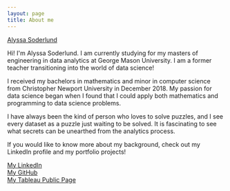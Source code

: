 ```yaml
---
layout: page
title: About me
---
```


<div class="badge-base LI-profile-badge" data-locale="en_US" data-size="medium" data-theme="light" data-type="VERTICAL" data-vanity="alyssa-soderlund" data-version="v1"><a class="badge-base__link LI-simple-link" href="https://www.linkedin.com/in/alyssa-soderlund?trk=profile-badge">Alyssa Soderlund</a></div>  
              

Hi! I'm Alyssa Soderlund. I am currently studying for my masters of engineering in data analytics at George Mason University. I am a former teacher transitioning into the world of data science!

I received my bachelors in mathematics and minor in computer science from Christopher Newport University in December 2018. My passion for data science began when I found that I could apply both mathematics and programming to data science problems.

I have always been the kind of person who loves to solve puzzles, and I see every dataset as a puzzle just waiting to be solved. It is fascinating to see what secrets can be unearthed from the analytics process.

If you would like to know more about my background, check out my LinkedIn profile and my portfolio projects!

[My LinkedIn](https://www.linkedin.com/in/alyssa-soderlund/)  
[My GitHub](https://github.com/asoderlund)  
[My Tableau Public Page](https://public.tableau.com/app/profile/alyssa.soderlund)  
